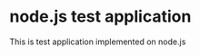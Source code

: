 node.js test application
================================

This is test application implemented on node.js